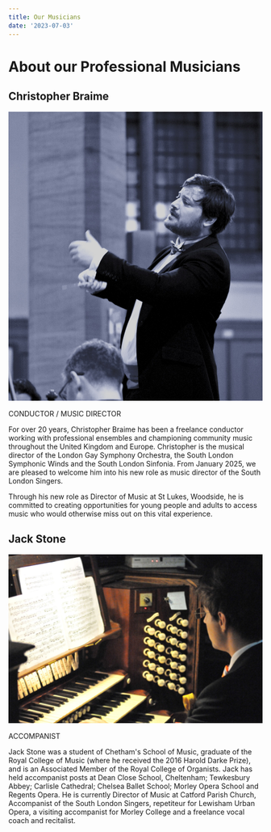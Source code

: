 ```yaml
---
title: Our Musicians
date: '2023-07-03'
---
```


# About our Professional Musicians

## Christopher Braime

![image](images/christopher_braime.jpg)

CONDUCTOR / MUSIC DIRECTOR

For over 20 years, Christopher Braime has been a freelance conductor working with professional ensembles and championing community music throughout the United Kingdom and Europe. Christopher is the musical director of the London Gay Symphony Orchestra, the South London Symphonic Winds and the South London Sinfonia. From January 2025, we are pleased to welcome him into his new role as music director of the South London Singers.

Through his new role as Director of Music at St Lukes, Woodside, he is committed to creating opportunities for young people and adults to access music who would otherwise miss out on this vital experience.

## Jack Stone

![image](images/jack_stone.jpg)

ACCOMPANIST

Jack Stone was a student of Chetham's School of Music, graduate of the Royal College of Music (where he received the 2016 Harold Darke Prize), and is an Associated Member of the Royal College of Organists. Jack has held accompanist posts at Dean Close School, Cheltenham; Tewkesbury Abbey; Carlisle Cathedral; Chelsea Ballet School; Morley Opera School and Regents Opera. He is currently Director of Music at Catford Parish Church, Accompanist of the South London Singers, repetiteur for Lewisham Urban Opera, a visiting accompanist for Morley College and a freelance vocal coach and recitalist.
